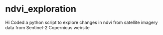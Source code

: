 # ndvi_exploration
Hi
Coded a python script to explore changes in ndvi from satellite imagery data from Sentinel-2 Copernicus website
